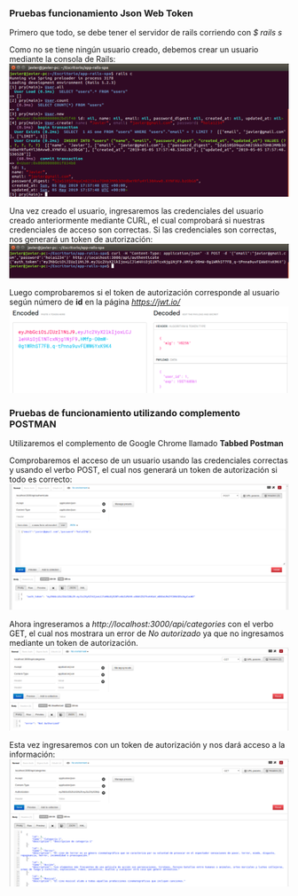 ### Pruebas funcionamiento Json Web Token

Primero que todo, se debe tener el servidor de rails corriendo con *$ rails s*

Como no se tiene ningún usuario creado, debemos crear un usuario mediante la consola de Rails:
![](/readme_doc/img_01.png)

Una vez creado el usuario, ingresaremos las credenciales del usuario creado anteriormente mediante CURL, el cual comprobará si nuestras credenciales de acceso son correctas. Si las credenciales son correctas, nos generará un token de autorización:
![](/readme_doc/img_02.png)

Luego comprobaremos si el token de autorización corresponde al usuario según número de **id** en la página *https://jwt.io/*
![](/readme_doc/img_03.png)

### Pruebas de funcionamiento utilizando complemento POSTMAN

Utilizaremos el complemento de Google Chrome llamado **Tabbed Postman**

Comprobaremos el acceso de un usuario usando las credenciales correctas y usando el verbo POST, el cual nos generará un token de autorización si todo es correcto:
![](/readme_doc/img_04.png)

Ahora ingreseramos a *http://localhost:3000/api/categories* con el verbo GET, el cual nos mostrara un error de *No autorizado* ya que no ingresamos mediante un token de autorización.
![](/readme_doc/img_05.png)

Esta vez ingresaremos con un token de autorización y nos dará acceso a la información:
![](/readme_doc/img_06.png)